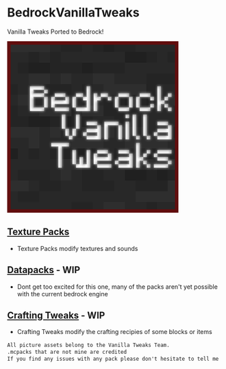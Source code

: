 # BedrockVanillaTweaks
Vanilla Tweaks Ported to Bedrock!

![Logo](BVTlogo.png)

## [Texture Packs](https://github.com/alt03b1/BedrockVanillaTweaks/blob/master/texture_packs.md)

- Texture Packs modify textures and sounds

## [Datapacks](https://github.com/alt03b1/BedrockVanillaTweaks/blob/master/datapacks.md) - WIP

- Dont get too excited for this one, many of the packs aren't yet possible with the current bedrock engine

## [Crafting Tweaks](https://github.com/alt03b1/BedrockVanillaTweaks/blob/master/crafting_tweaks.md) - WIP

- Crafting Tweaks modify the crafting recipies of some blocks or items

```
All picture assets belong to the Vanilla Tweaks Team.
.mcpacks that are not mine are credited
If you find any issues with any pack please don't hesitate to tell me
```
